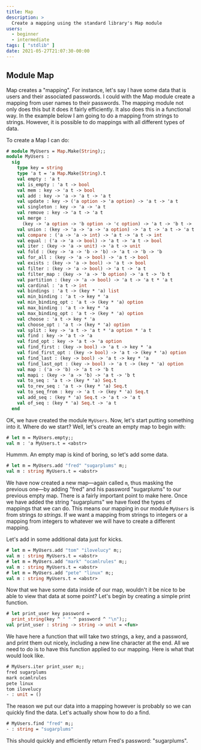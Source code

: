 ```yaml
---
title: Map
description: >
  Create a mapping using the standard library's Map module
users:
  - beginner
  - intermediate
tags: [ "stdlib" ]
date: 2021-05-27T21:07:30-00:00
---
```


## Module Map

Map creates a "mapping". For instance, let's say I have some data that is
users and their associated passwords. I could with the Map module create
a mapping from user names to their passwords. The mapping module not
only does this but it does it fairly efficiently. It also does this in a
functional way. In the example below I am going to do a mapping from
strings to strings. However, it is possible to do mappings with all
different types of data.

To create a Map I can do:

```ocaml
# module MyUsers = Map.Make(String);;
module MyUsers :
  sig
    type key = string
    type 'a t = 'a Map.Make(String).t
    val empty : 'a t
    val is_empty : 'a t -> bool
    val mem : key -> 'a t -> bool
    val add : key -> 'a -> 'a t -> 'a t
    val update : key -> ('a option -> 'a option) -> 'a t -> 'a t
    val singleton : key -> 'a -> 'a t
    val remove : key -> 'a t -> 'a t
    val merge :
      (key -> 'a option -> 'b option -> 'c option) -> 'a t -> 'b t -> 'c t
    val union : (key -> 'a -> 'a -> 'a option) -> 'a t -> 'a t -> 'a t
    val compare : ('a -> 'a -> int) -> 'a t -> 'a t -> int
    val equal : ('a -> 'a -> bool) -> 'a t -> 'a t -> bool
    val iter : (key -> 'a -> unit) -> 'a t -> unit
    val fold : (key -> 'a -> 'b -> 'b) -> 'a t -> 'b -> 'b
    val for_all : (key -> 'a -> bool) -> 'a t -> bool
    val exists : (key -> 'a -> bool) -> 'a t -> bool
    val filter : (key -> 'a -> bool) -> 'a t -> 'a t
    val filter_map : (key -> 'a -> 'b option) -> 'a t -> 'b t
    val partition : (key -> 'a -> bool) -> 'a t -> 'a t * 'a t
    val cardinal : 'a t -> int
    val bindings : 'a t -> (key * 'a) list
    val min_binding : 'a t -> key * 'a
    val min_binding_opt : 'a t -> (key * 'a) option
    val max_binding : 'a t -> key * 'a
    val max_binding_opt : 'a t -> (key * 'a) option
    val choose : 'a t -> key * 'a
    val choose_opt : 'a t -> (key * 'a) option
    val split : key -> 'a t -> 'a t * 'a option * 'a t
    val find : key -> 'a t -> 'a
    val find_opt : key -> 'a t -> 'a option
    val find_first : (key -> bool) -> 'a t -> key * 'a
    val find_first_opt : (key -> bool) -> 'a t -> (key * 'a) option
    val find_last : (key -> bool) -> 'a t -> key * 'a
    val find_last_opt : (key -> bool) -> 'a t -> (key * 'a) option
    val map : ('a -> 'b) -> 'a t -> 'b t
    val mapi : (key -> 'a -> 'b) -> 'a t -> 'b t
    val to_seq : 'a t -> (key * 'a) Seq.t
    val to_rev_seq : 'a t -> (key * 'a) Seq.t
    val to_seq_from : key -> 'a t -> (key * 'a) Seq.t
    val add_seq : (key * 'a) Seq.t -> 'a t -> 'a t
    val of_seq : (key * 'a) Seq.t -> 'a t
  end
```

OK, we have created the module `MyUsers`.  Now, let's start putting
something into it.  Where do we start?  Well, let's create an empty
map to begin with:

```ocaml
# let m = MyUsers.empty;;
val m : 'a MyUsers.t = <abstr>
```

Hummm. An empty map is kind of boring, so let's add some data.

```ocaml
# let m = MyUsers.add "fred" "sugarplums" m;;
val m : string MyUsers.t = <abstr>
```

We have now created a new map—again called `m`, thus masking the previous
one—by adding
"fred" and his password "sugarplums" to our previous empty map.
There is a fairly important point to make here. Once we have added the
string "sugarplums" we have fixed the types of mappings that we can do.
This means our mapping in our module `MyUsers` is from strings _to strings_.
If we want a mapping from strings to integers or a mapping from integers
to whatever we will have to create a different mapping.

Let's add in some additional data just for kicks.

```ocaml
# let m = MyUsers.add "tom" "ilovelucy" m;;
val m : string MyUsers.t = <abstr>
# let m = MyUsers.add "mark" "ocamlrules" m;;
val m : string MyUsers.t = <abstr>
# let m = MyUsers.add "pete" "linux" m;;
val m : string MyUsers.t = <abstr>
```

Now that we have some data inside of our map, wouldn't it be nice
to be able to view that data at some point? Let's begin by creating a
simple print function.

```ocaml
# let print_user key password =
  print_string(key ^ " " ^ password ^ "\n");;
val print_user : string -> string -> unit = <fun>
```

We have here a function that will take two strings, a key, and a password,
and print them out nicely, including a new line character at the end.
All we need to do is to have this function applied to our mapping. Here
is what that would look like.

```ocaml
# MyUsers.iter print_user m;;
fred sugarplums
mark ocamlrules
pete linux
tom ilovelucy
- : unit = ()
```
The reason we put our data into a mapping however is probably so we can
quickly find the data. Let's actually show how to do a find.

```ocaml
# MyUsers.find "fred" m;;
- : string = "sugarplums"
```

This should quickly and efficiently return Fred's password: "sugarplums".

